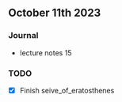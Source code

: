 ## October 11th 2023

### Journal

- lecture notes 15

### TODO

- [x] Finish seive_of_eratosthenes
